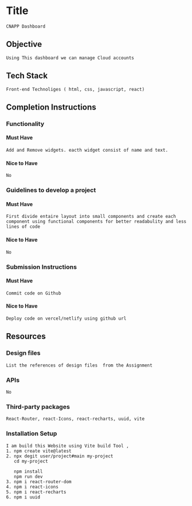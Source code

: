 # Title

    CNAPP Dashboard

## Objective

    Using This dashboard we can manage Cloud accounts

## Tech Stack

    Front-end Technoliges ( html, css, javascript, react)

## Completion Instructions

### Functionality

#### Must Have

    Add and Remove widgets. eacth widget consist of name and text.

#### Nice to Have

    No

### Guidelines to develop a project

#### Must Have

    First divide entaire layout into small components and create each component using functional components for better readabulity and less lines of code

#### Nice to Have

    No

### Submission Instructions

#### Must Have

    Commit code on Github 

#### Nice to Have

    Deploy code on vercel/netlify using github url

## Resources

### Design files

    List the references of design files  from the Assignment

### APIs

    No

### Third-party packages

    React-Router, react-Icons, react-recharts, uuid, vite


### Installation Setup

    I am build this Website using Vite build Tool ,
    1. npm create vite@latest 
    2. npx degit user/project#main my-project
       cd my-project

       npm install
       npm run dev
    3. npm i react-router-dom
    4. npm i react-icons
    5. npm i react-recharts
    6. npm i uuid